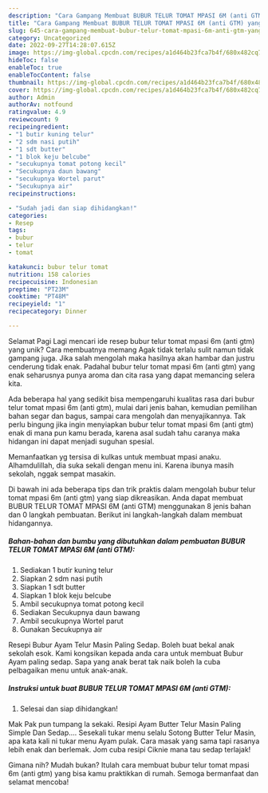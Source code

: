 ```yaml
---
description: "Cara Gampang Membuat BUBUR TELUR TOMAT MPASI 6M (anti GTM) yang Lezat Sekali, Mantap"
title: "Cara Gampang Membuat BUBUR TELUR TOMAT MPASI 6M (anti GTM) yang Lezat Sekali, Mantap"
slug: 645-cara-gampang-membuat-bubur-telur-tomat-mpasi-6m-anti-gtm-yang-lezat-sekali-mantap
category: Uncategorized
date: 2022-09-27T14:28:07.615Z
image: https://img-global.cpcdn.com/recipes/a1d464b23fca7b4f/680x482cq70/bubur-telur-tomat-mpasi-6m-anti-gtm-foto-resep-utama.jpg
hideToc: false
enableToc: true
enableTocContent: false
thumbnail: https://img-global.cpcdn.com/recipes/a1d464b23fca7b4f/680x482cq70/bubur-telur-tomat-mpasi-6m-anti-gtm-foto-resep-utama.jpg
cover: https://img-global.cpcdn.com/recipes/a1d464b23fca7b4f/680x482cq70/bubur-telur-tomat-mpasi-6m-anti-gtm-foto-resep-utama.jpg
author: Admin
authorAv: notfound
ratingvalue: 4.9
reviewcount: 9
recipeingredient:
- "1 butir kuning telur"
- "2 sdm nasi putih"
- "1 sdt butter"
- "1 blok keju belcube"
- "secukupnya tomat potong kecil"
- "Secukupnya daun bawang"
- "secukupnya Wortel parut"
- "Secukupnya air"
recipeinstructions:

- "Sudah jadi dan siap dihidangkan!"
categories:
- Resep
tags:
- bubur
- telur
- tomat

katakunci: bubur telur tomat 
nutrition: 158 calories
recipecuisine: Indonesian
preptime: "PT23M"
cooktime: "PT48M"
recipeyield: "1"
recipecategory: Dinner

---
```



Selamat Pagi Lagi mencari ide resep bubur telur tomat mpasi 6m (anti gtm) yang unik? Cara membuatnya memang Agak tidak terlalu sulit namun tidak gampang juga. Jika salah mengolah maka hasilnya akan hambar dan justru cenderung tidak enak. Padahal bubur telur tomat mpasi 6m (anti gtm) yang enak seharusnya punya aroma dan cita rasa yang dapat memancing selera kita.


Ada beberapa hal yang sedikit bisa mempengaruhi kualitas rasa dari bubur telur tomat mpasi 6m (anti gtm), mulai dari jenis bahan, kemudian pemilihan bahan segar dan bagus, sampai cara mengolah dan menyajikannya. Tak perlu bingung jika ingin menyiapkan bubur telur tomat mpasi 6m (anti gtm) enak di mana pun kamu berada, karena asal sudah tahu caranya maka hidangan ini dapat menjadi suguhan spesial.

Memanfaatkan yg tersisa di kulkas untuk membuat mpasi anaku. Alhamdulillah, dia suka sekali dengan menu ini. Karena ibunya masih sekolah, nggak sempat masakin.


Di bawah ini ada beberapa tips dan trik praktis dalam mengolah bubur telur tomat mpasi 6m (anti gtm) yang siap dikreasikan. Anda dapat membuat BUBUR TELUR TOMAT MPASI 6M (anti GTM) menggunakan 8 jenis bahan dan 0 langkah pembuatan. Berikut ini langkah-langkah dalam membuat hidangannya.

<!--inarticleads1-->

##### Bahan-bahan dan bumbu yang dibutuhkan dalam pembuatan BUBUR TELUR TOMAT MPASI 6M (anti GTM):

1. Sediakan 1 butir kuning telur
1. Siapkan 2 sdm nasi putih
1. Siapkan 1 sdt butter
1. Siapkan 1 blok keju belcube
1. Ambil secukupnya tomat potong kecil
1. Sediakan Secukupnya daun bawang
1. Ambil secukupnya Wortel parut
1. Gunakan Secukupnya air


Resepi Bubur Ayam Telur Masin Paling Sedap. Boleh buat bekal anak sekolah esok. Kami kongsikan kepada anda cara untuk membuat Bubur Ayam paling sedap. Sapa yang anak berat tak naik boleh la cuba pelbagaikan menu untuk anak-anak. 

<!--inarticleads2-->

##### Instruksi untuk buat BUBUR TELUR TOMAT MPASI 6M (anti GTM):


1. Selesai dan siap dihidangkan!

Mak Pak pun tumpang la sekaki. Resipi Ayam Butter Telur Masin Paling Simple Dan Sedap…. Sesekali tukar menu selalu Sotong Butter Telur Masin, apa kata kali ni tukar menu Ayam pulak. Cara masak yang sama tapi rasanya lebih enak dan berlemak. Jom cuba resipi Ciknie mana tau sedap terlajak! 

Gimana nih? Mudah bukan? Itulah cara membuat bubur telur tomat mpasi 6m (anti gtm) yang bisa kamu praktikkan di rumah. Semoga bermanfaat dan selamat mencoba!
